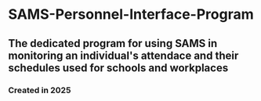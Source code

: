 # SAMS-Personnel-Interface-Program

## The dedicated program for using SAMS in monitoring an individual's attendace and their schedules used for schools and workplaces




### Created in 2025 
